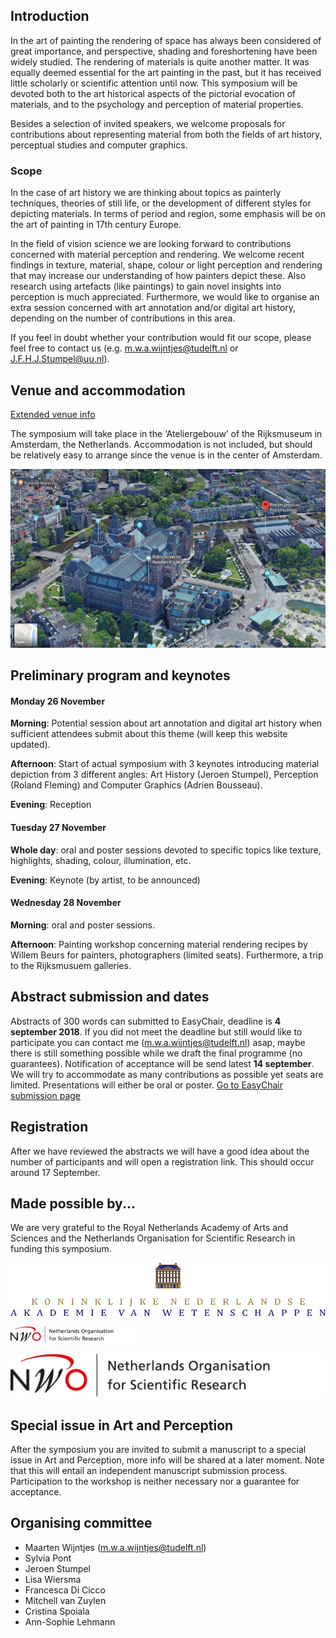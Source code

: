 ## Introduction
In the art of painting the rendering of space has always been considered of great importance, and perspective, shading and foreshortening have been widely studied. The rendering of materials is quite another matter. It was equally deemed essential for the art painting in the past, but it has received little scholarly or scientific attention until now. This symposium will be devoted both to the art historical aspects of the pictorial evocation of materials, and to the psychology and perception of material properties.

Besides a selection of invited speakers, we welcome proposals for contributions about representing material from both the fields of art history, perceptual studies and computer graphics.



### Scope

In the case of art history we are thinking about topics as painterly techniques, theories of still life, or the development of different styles for depicting materials. In terms of period and region, some emphasis will be on the art of painting in 17th century Europe.

In the field of vision science we are looking forward to contributions concerned with material perception and rendering. We welcome recent findings in texture, material, shape, colour or light perception and rendering that may increase our understanding of how painters depict these. Also research using artefacts (like paintings) to gain novel insights into perception is much appreciated. Furthermore, we would like to organise an extra session concerned with art annotation and/or digital art history, depending on the number of contributions in this area.

If you feel in doubt whether your contribution would fit our scope, please feel free to contact us (e.g. m.w.a.wijntjes@tudelft.nl or J.F.H.J.Stumpel@uu.nl).

## Venue and accommodation
[Extended venue info](locationinfo.md)

The symposium will take place in the ‘Ateliergebouw’ of the Rijksmuseum in Amsterdam, the Netherlands. Accommodation is not included, but should be relatively easy to arrange since the venue is in the center of Amsterdam.

![Atelier gebouw](/images/google3dSmall.png)

## Preliminary program and keynotes

#### Monday 26 November
**Morning**: Potential session about art annotation and digital art history when sufficient attendees submit about this theme (will keep this website updated).

**Afternoon**: Start of actual symposium with 3 keynotes introducing material depiction from 3 different angles: Art History (Jeroen Stumpel), Perception (Roland Fleming) and Computer Graphics (Adrien Bousseau).

**Evening**: Reception

#### Tuesday 27 November
**Whole day**: oral and poster sessions devoted to specific topics like texture, highlights, shading, colour, illumination, etc.

**Evening**: Keynote (by artist, to be announced)

#### Wednesday 28 November
**Morning**: oral and poster sessions.

**Afternoon**: Painting workshop concerning material rendering recipes by Willem Beurs for painters, photographers (limited seats). Furthermore, a trip to the Rijksmusuem galleries. 

## Abstract submission and dates
Abstracts of 300 words can submitted to EasyChair, deadline is **4 september 2018**. If you did not meet the deadline but still would like to participate you can contact me (m.w.a.wijntjes@tudelft.nl) asap, maybe there is still something possible while we draft the final programme (no guarantees). Notification of acceptance will be send latest **14 september**.  We will try to accommodate as many contributions as possible yet seats are limited. Presentations will either be oral or poster.
[Go to EasyChair submission page](https://easychair.org/conferences/?conf=tsot2018)

## Registration
After we have reviewed the abstracts we will have a good idea about the number of participants and will open a registration link. This should occur around 17 September. 

## Made possible by...

We are very grateful to the Royal Netherlands Academy of Arts and Sciences and the Netherlands Organisation for Scientific Research in funding this symposium. 

![KNAW](/images/KNAW_100pt_RGB.jpg)


<img src="/images/nwo_logo_en_lowres.jpg" alt="NWO" width="200"/>

![NWO](/images/nwo_logo_en_lowres.jpg)

## Special issue in Art and Perception
After the symposium you are invited to submit a manuscript to a special issue in Art and Perception, more info will be shared at a later moment. Note that this will entail an independent manuscript submission process. Participation to the workshop is neither necessary nor a guarantee for acceptance.   

## Organising committee
- Maarten Wijntjes (m.w.a.wijntjes@tudelft.nl)
- Sylvia Pont
- Jeroen Stumpel
- Lisa Wiersma
- Francesca Di Cicco
- Mitchell van Zuylen
- Cristina Spoiala
- Ann-Sophie Lehmann


